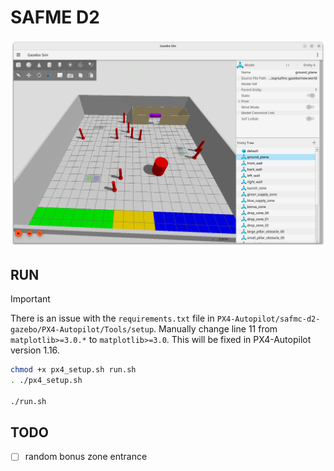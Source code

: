 # SAFME D2

![Screenshot](docs/Screenshot%20from%202024-12-06%2001-12-12.png)

## RUN

> [!IMPORTANT]  
> There is an issue with the `requirements.txt` file in `PX4-Autopilot/safmc-d2-gazebo/PX4-Autopilot/Tools/setup`.
> Manually change line 11 from `matplotlib>=3.0.*` to `matplotlib>=3.0`. This will be fixed in PX4-Autopilot version 1.16.

```sh
chmod +x px4_setup.sh run.sh
. ./px4_setup.sh

./run.sh
```

## TODO

- [ ] random bonus zone entrance
